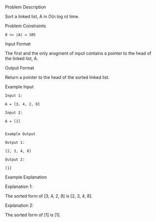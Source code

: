 Problem Description

Sort a linked list, A in O(n log n) time.



Problem Constraints
    
    0 <= |A| = 105



Input Format

The first and the only arugment of input contains a pointer to the head of the linked list, A.



Output Format

Return a pointer to the head of the sorted linked list.



Example Input

    Input 1:
    
    A = [3, 4, 2, 8]
    
    Input 2:
    
    A = [1]
    
    
    Example Output
    
    Output 1:
    
    [2, 3, 4, 8]
    
    Output 2:
    
    [1]


Example Explanation

Explanation 1:

 The sorted form of [3, 4, 2, 8] is [2, 3, 4, 8].

Explanation 2:

 The sorted form of [1] is [1].
 